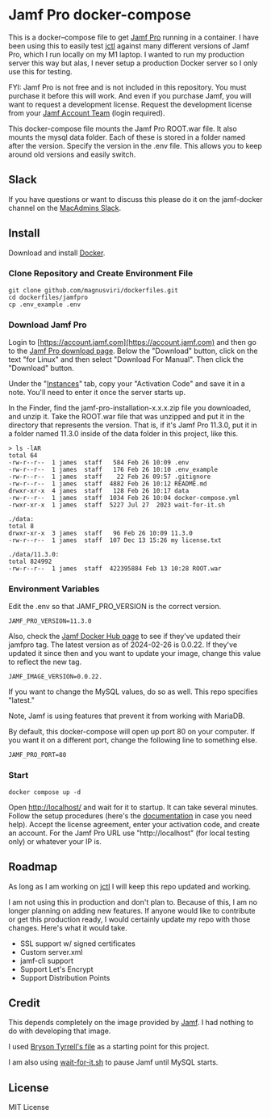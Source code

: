 # Jamf Pro docker-compose

This is a docker–compose file to get [Jamf Pro](https://www.jamf.com/) running in a container. I have been using this to easily test [jctl](https://github.com/univ-of-utah-marriott-library-apple/jctl) against many different versions of Jamf Pro, which I run locally on my M1 laptop. I wanted to run my production server this way but alas, I never setup a production Docker server so I only use this for testing.

FYI: Jamf Pro is not free and is not included in this repository. You must purchase it before this will work. And even if you purchase Jamf, you will want to request a development license. Request the development license from your [Jamf Account Team](https://account.jamf.com/account-team) (login required).

This docker-compose file mounts the Jamf Pro ROOT.war file. It also mounts the mysql data folder. Each of these is stored in a folder named after the version. Specify the version in the .env file. This allows you to keep around old versions and easily switch.

## Slack

If you have questions or want to discuss this please do it on the jamf-docker channel on the [MacAdmins Slack](https://www.macadmins.org/).

## Install

Download and install [Docker](https://www.docker.com/get-started).

### Clone Repository and Create Environment File

```
git clone github.com/magnusviri/dockerfiles.git
cd dockerfiles/jamfpro
cp .env_example .env
```

### Download Jamf Pro

Login to [https://account.jamf.com](https://account.jamf.com) and then go to the  [Jamf Pro download page](https://account.jamf.com/products/jamf-pro/download). Below the "Download" button, click on the text "for Linux" and then select "Download For Manual". Then click the "Download" button. 

Under the "[Instances](https://account.jamf.com/products/jamf-pro)" tab, copy your "Activation Code" and save it in a note. You'll need to enter it once the server starts up.

In the Finder, find the jamf-pro-installation-x.x.x.zip file you downloaded, and unzip it. Take the ROOT.war file that was unzipped and put it in the directory that represents the version. That is, if it's Jamf Pro 11.3.0, put it in a folder named 11.3.0 inside of the data folder in this project, like this.

```
> ls -lAR
total 64
-rw-r--r--  1 james  staff   584 Feb 26 10:09 .env
-rw-r--r--  1 james  staff   176 Feb 26 10:10 .env_example
-rw-r--r--  1 james  staff    22 Feb 26 09:57 .gitignore
-rw-r--r--  1 james  staff  4882 Feb 26 10:12 README.md
drwxr-xr-x  4 james  staff   128 Feb 26 10:17 data
-rw-r--r--  1 james  staff  1034 Feb 26 10:04 docker-compose.yml
-rwxr-xr-x  1 james  staff  5227 Jul 27  2023 wait-for-it.sh

./data:
total 8
drwxr-xr-x  3 james  staff   96 Feb 26 10:09 11.3.0
-rw-r--r--  1 james  staff  107 Dec 13 15:26 my license.txt

./data/11.3.0:
total 824992
-rw-r--r--  1 james  staff  422395884 Feb 13 10:28 ROOT.war
```

### Environment Variables

Edit the .env so that JAMF_PRO_VERSION is the correct version.

	JAMF_PRO_VERSION=11.3.0

Also, check the [Jamf Docker Hub page](https://hub.docker.com/r/jamf/jamfpro/tags) to see if they've updated their jamfpro tag. The latest version as of 2024-02-26 is 0.0.22. If they've updated it since then and you want to update your image, change this value to reflect the new tag.

	JAMF_IMAGE_VERSION=0.0.22.

If you want to change the MySQL values, do so as well. This repo specifies "latest."

Note, Jamf is using features that prevent it from working with MariaDB.

By default, this docker-compose will open up port 80 on your computer. If you want it on a different port, change the following line to something else.

	JAMF_PRO_PORT=80

### Start

```
docker compose up -d
```

Open [http://localhost/](http://localhost/) and wait for it to startup. It can take several minutes. Follow the setup procedures (here's the [documentation](https://www.jamf.com/resources/product-documentation/) in case you need help). Accept the license agreement, enter your activation code, and create an account. For the Jamf Pro URL use "http://localhost" (for local testing only) or whatever your IP is.

## Roadmap

As long as I am working on [jctl](https://github.com/univ-of-utah-marriott-library-apple/jctl) I will keep this repo updated and working.

I am not using this in production and don't plan to. Because of this, I am no longer planning on adding new features. If anyone would like to contribute or get this production ready, I would certainly update my repo with those changes. Here's what it would take.

- SSL support w/ signed certificates
- Custom server.xml
- jamf-cli support
- Support Let's Encrypt
- Support Distribution Points

## Credit

This depends completely on the image provided by [Jamf](https://github.com/jamf/jamfpro). I had nothing to do with developing that image.

I used [Bryson Tyrrell's file](https://gist.github.com/brysontyrrell/95c9492f02a691b3f976830557f6d4ed) as a starting point for this project.

I am also using [wait-for-it.sh](https://github.com/vishnubob/wait-for-it/blob/81b1373f17855a4dc21156cfe1694c31d7d1792e/wait-for-it.sh) to pause Jamf until MySQL starts.

## License

MIT License
